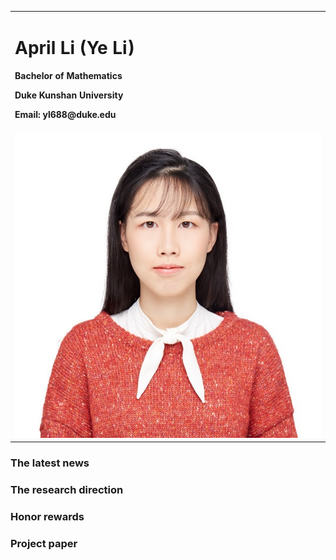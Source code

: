 <table border="0">
  <tr>
    <td width="75%">
      <h1>April Li (Ye Li)</h1>
      <p><b>Bachelor of Mathematics</b></p>
      <p><b>Duke Kunshan University</b></p>
      <p><b>Email: yl688@duke.edu</b></p>
  </tr>
   </td>
    <td width="25%">
      <img src="/D3DA88C4-7234-4E48-83F4-CAE87EC16D56.jpeg" width="100%">     
    </td>
</table>


### The latest news

### The research direction

### Honor rewards

### Project paper

